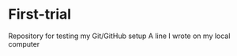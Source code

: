 # First-trial
Repository for testing my Git/GitHub setup
A   l i n e   I   w r o t e   o n   m y   l o c a l   c o m p u t e r      
 